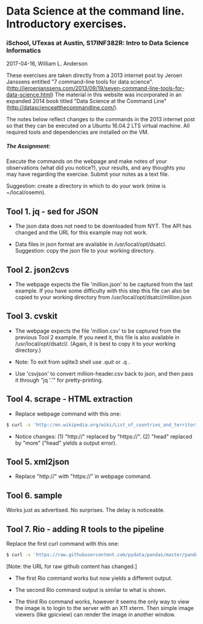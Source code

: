 # Data Science at the command line. Introductory exercises.
### iSchool, UTexas at Austin, S17INF382R: Intro to Data Science Informatics
2017-04-16, William L. Anderson

These exercises are taken directly from a 2013 internet post by Jeroen
Janssens entitled "7 command-line tools for data science".
(http://jeroenjanssens.com/2013/09/19/seven-command-line-tools-for-data-science.html)
The material in this website was incorporated in an expanded 2014 book titled
"Data Science at the Command Line" (http://datascienceatthecommandline.com/).

The notes below reflect changes to the commands in the 2013 internet post so that they can be executed on a Ubuntu 16.04.2 LTS virtual machine. All required tools and dependencies are installed on the VM.

##### The Assignment:
Execute the commands on the webpage and make notes of your observations (what did you notice?), your results, and any thoughts you may have regarding the exercise. Submit your notes as a text file.


Suggestion: create a directory in which to do your work (mine is ~/local/osemn).


## Tool 1. jq - sed for JSON

- The json data does not need to be downloaded from NYT. The API has changed and the URL for this example may not work.
     
- Data files in json format are available in /usr/local/opt/dsatcl.
     Suggestion: copy the json file to your working directory.

## Tool 2. json2cvs
- The webpage expects the file 'million.json' to be captured from the last example. If you have some difficulty with this step this file can also be copied to your working directory from
     /usr/local/opt/dsatcl/million.json
     
## Tool 3. cvskit
- The webpage expects the file 'million.csv' to be captured
     from the previous Tool 2 example. If you need it, this file is
     also available in /usr/local/opt/dsatcl/. (Again, it is best to
     copy it to your working directory.)

- Note: To exit from sqlite3 shell use .quit or .q .

- Use 'csvjson' to convert million-header.csv back to json, and then pass it through "jq '.'"  for pretty-printing.

## Tool 4. scrape - HTML extraction
- Replace webpage command with this one:
```sh
$ curl -s 'http://en.wikipedia.org/wiki/List_of_countries_and_territories_by_border/area_ratio' | scrape -b -e 'table.wikitable > tr:not(:first-child)' | more
```
- Notice changes: (1) "http://" replaced by "https://".  (2) "head" replaced by "more" ("head" yields a output error).

## Tool 5. xml2json
- Replace "http://" with "https://" in webpage command.

## Tool 6. sample
Works just as advertised. No surprises. The delay is noticeable.

## Tool 7. Rio - adding R tools to the pipeline
Replace the first curl command with this one:
```sh
$ curl -s 'https://raw.githubusercontent.com/pydata/pandas/master/pandas/tests/data/iris.csv' > iris.csv
```
[Note: the URL for raw github content has changed.]

- The first Rio command works but now yields a different output.

- The second Rio command output is similar to what is shown.

- The third Rio command works, however it seems the only way to view the image is to login to the server with an X11 xterm. Then simple image viewers (like gpicview) can render the image in another window.
